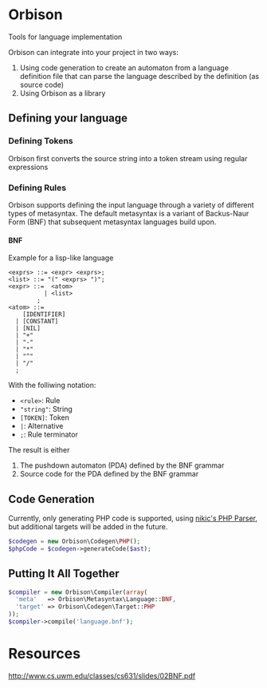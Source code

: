 # Orbison
Tools for language implementation

Orbison can integrate into your project in two ways:

  1. Using code generation to create an automaton from a language definition file that can parse the language described by the definition (as source code)
  2. Using Orbison as a library

## Defining your language

### Defining Tokens
Orbison first converts the source string into a token stream using regular expressions


### Defining Rules
Orbison supports defining the input language through a variety of different types of metasyntax. The default metasyntax is a variant of Backus-Naur Form (BNF) that subsequent metasyntax languages build upon.

#### BNF
Example for a lisp-like language
```
<exprs> ::= <expr> <exprs>;
<list> ::= "(" <exprs> ")";
<expr> ::=  <atom>
          | <list>
        ;
<atom> ::=
    [IDENTIFIER]
  | [CONSTANT]
  | [NIL]
  | "+"
  | "-"
  | "*"
  | "^"
  | "/"
  ;
```

With the folliwing notation:
  * `<rule>`: Rule
  * `"string"`: String
  * `[TOKEN]`: Token
  * `|`: Alternative
  * `;`: Rule terminator

The result is either

 1. The pushdown automaton (PDA) defined by the BNF grammar
 2. Source code for the PDA defined by the BNF  grammar

## Code Generation
Currently, only generating PHP code is supported, using [nikic's PHP Parser](https://github.com/nikic/PHP-Parser), but additional targets will be added in the future.

```php
$codegen = new Orbison\Codegen\PHP();
$phpCode = $codegen->generateCode($ast);
```

## Putting It All Together
```php
$compiler = new Orbison\Compiler(array(
  'meta'   => Orbison\Metasyntax\Language::BNF,
  'target' => Orbison\Codegen\Target::PHP
));
$compiler->compile('language.bnf');
```

# Resources
http://www.cs.uwm.edu/classes/cs631/slides/02BNF.pdf
